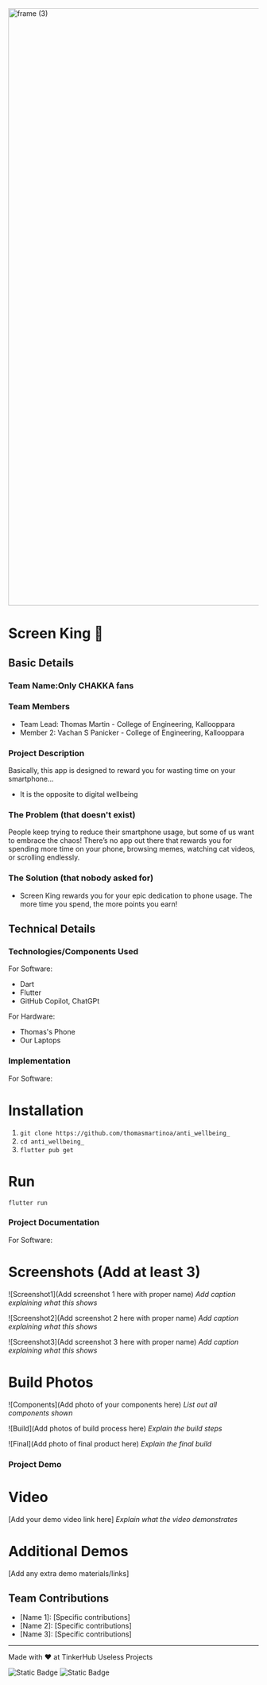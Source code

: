 <img width="3188" height="1202" alt="frame (3)" src="https://github.com/user-attachments/assets/517ad8e9-ad22-457d-9538-a9e62d137cd7" />


# Screen King 🎯


## Basic Details
### Team Name:Only CHAKKA fans


### Team Members

- Team Lead: Thomas Martin - College of Engineering, Kallooppara
- Member 2: Vachan S Panicker - College of Engineering, Kallooppara

### Project Description

Basically, this app is designed to reward you for wasting time on your smartphone...
- It is the opposite to digital wellbeing

### The Problem (that doesn't exist)

People keep trying to reduce their smartphone usage, but some of us want to embrace the chaos! There’s no app out there that rewards you for spending more time on your phone, browsing memes, watching cat videos, or scrolling endlessly.

### The Solution (that nobody asked for)

- Screen King rewards you for your epic dedication to phone usage. The more time you spend, the more points you earn! 

## Technical Details
### Technologies/Components Used
For Software:
- Dart
- Flutter
- GitHub Copilot, ChatGPt

For Hardware:
- Thomas's Phone
- Our Laptops

### Implementation
For Software:
# Installation
1. `git clone https://github.com/thomasmartinoa/anti_wellbeing_`
2. `cd anti_wellbeing_`
3. `flutter pub get`

# Run
`flutter run`

### Project Documentation
For Software:

# Screenshots (Add at least 3)
![Screenshot1](Add screenshot 1 here with proper name)
*Add caption explaining what this shows*

![Screenshot2](Add screenshot 2 here with proper name)
*Add caption explaining what this shows*

![Screenshot3](Add screenshot 3 here with proper name)
*Add caption explaining what this shows*

# Build Photos
![Components](Add photo of your components here)
*List out all components shown*

![Build](Add photos of build process here)
*Explain the build steps*

![Final](Add photo of final product here)
*Explain the final build*

### Project Demo
# Video
[Add your demo video link here]
*Explain what the video demonstrates*

# Additional Demos
[Add any extra demo materials/links]

## Team Contributions
- [Name 1]: [Specific contributions]
- [Name 2]: [Specific contributions]
- [Name 3]: [Specific contributions]

---
Made with ❤️ at TinkerHub Useless Projects 

![Static Badge](https://img.shields.io/badge/TinkerHub-24?color=%23000000&link=https%3A%2F%2Fwww.tinkerhub.org%2F)
![Static Badge](https://img.shields.io/badge/UselessProjects--25-25?link=https%3A%2F%2Fwww.tinkerhub.org%2Fevents%2FQ2Q1TQKX6Q%2FUseless%2520Projects)



